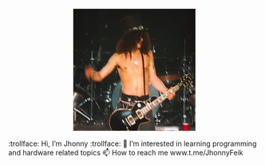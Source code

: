 <p align="center"> <img src="ss.gif" alt="me!"/></p>
 :trollface: Hi, I’m Jhonny :trollface:
👀 I’m interested in learning programming and hardware related topics 📫 How to reach me www.t.me/JhonnyFeik
